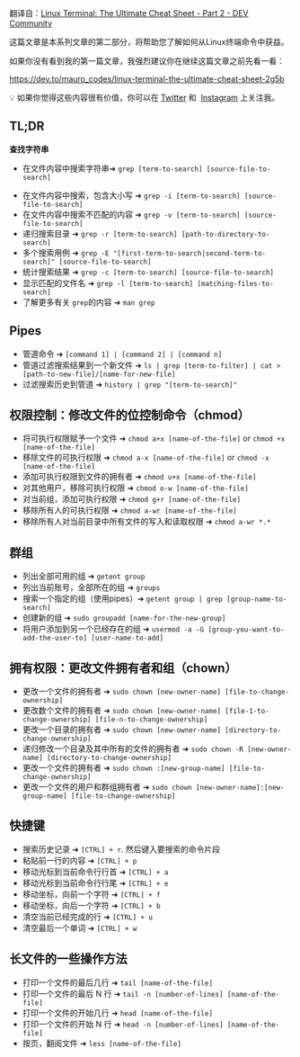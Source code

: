 翻译自：[Linux Terminal: The Ultimate Cheat Sheet - Part 2 - DEV Community](https://dev.to/mauro_codes/linux-terminal-the-ultimate-cheat-sheet-part-2-11ge)

这篇文章是本系列文章的第二部分，将帮助您了解如何从Linux终端命令中获益。

如果你没有看到我的第一篇文章，我强烈建议你在继续这篇文章之前先看一看：

https://dev.to/mauro_codes/linux-terminal-the-ultimate-cheat-sheet-2g5b

💡 如果你觉得这些内容很有价值，你可以在 [Twitter](https://twitter.com/mauro_codes) 和  [Instagram](https://www.instagram.com/mauro.codes/) 上关注我。

## TL;DR

**查找字符串**

* 在文件内容中搜索字符串➜ `grep [term-to-search] [source-file-to-search]`
- 在文件内容中搜索，包含大小写 ➜ `grep -i [term-to-search] [source-file-to-search]`
- 在文件内容中搜索不匹配的内容 ➜ `grep -v [term-to-search] [source-file-to-search]`
- 递归搜索目录 ➜ `grep -r [term-to-search] [path-to-directory-to-search]`
- 多个搜索用例 ➜ `grep -E "[first-term-to-search|second-term-to-search]" [source-file-to-search]`
- 统计搜索结果 ➜ `grep -c [term-to-search] [source-file-to-search]`
- 显示匹配的文件名 ➜ `grep -l [term-to-search] [matching-files-to-search]`
- 了解更多有关 `grep`的内容 ➜ `man grep`

## Pipes

- 管道命令 ➜ `[command 1] | [command 2] | [command n]`
- 管道过滤搜索结果到一个新文件 ➜ `ls | grep [term-to-filter] | cat > [path-to-new-file]/[name-for-new-file]`
- 过滤搜索历史到管道 ➜ `history | grep "[term-to-search]"`

## 权限控制：修改文件的位控制命令（chmod）

- 将可执行权限赋予一个文件 ➜ `chmod a+x [name-of-the-file]` or `chmod +x [name-of-the-file]`
- 移除文件的可执行权限 ➜ `chmod a-x [name-of-the-file]` or `chmod -x [name-of-the-file]`
- 添加可执行权限到文件的拥有者 ➜ `chmod u+x [name-of-the-file]`
- 对其他用户，移除可执行权限 ➜ `chmod o-w [name-of-the-file]`
- 对当前组，添加可执行权限 ➜ `chmod g+r [name-of-the-file]`
- 移除所有人的可执行权限 ➜ `chmod a-wr [name-of-the-file]`
- 移除所有人对当前目录中所有文件的写入和读取权限 ➜ `chmod a-wr *.*`



## 群组



- 列出全部可用的组 ➜ `getent group`
- 列出当前账号，全部所在的组 ➜ `groups`
- 搜索一个指定的组（使用pipes）➜ `getent group | grep [group-name-to-search]`
- 创建新的组 ➜ `sudo groupadd [name-for-the-new-group]`
- 将用户添加到另一个已经存在的组 ➜ `usermod -a -G [group-you-want-to-add-the-user-to] [user-name-to-add]`



## 拥有权限：更改文件拥有者和组（chown）



- 更改一个文件的拥有者 ➜ `sudo chown [new-owner-name] [file-to-change-ownership]`
- 更改数个文件的拥有者 ➜ `sudo chown [new-owner-name] [file-1-to-change-ownership] [file-n-to-change-ownership]`
- 更改一个目录的拥有者 ➜ `sudo chown [new-owner-name] [directory-to-change-ownership]`
- 递归修改一个目录及其中所有的文件的拥有者 ➜ `sudo chown -R [new-owner-name] [directory-to-change-ownership]`
- 更改一个文件的拥有者 ➜ `sudo chown :[new-group-name] [file-to-change-ownership]`
- 更改一个文件的用户和群组拥有者 ➜ `sudo chown [new-owner-name]:[new-group-name] [file-to-change-ownership]`



## 快捷键



- 搜索历史记录 ➜ `[CTRL] + r`. 然后键入要搜索的命令片段
- 粘贴前一行的内容 ➜ `[CTRL] + p`
- 移动光标到当前命令行行首 ➜ `[CTRL] + a`
- 移动光标到当前命令行行尾 ➜ `[CTRL] + e`
- 移动坐标，向前一个字符 ➜ `[CTRL] + f`
- 移动坐标，向后一个字符 ➜ `[CTRL] + b`
- 清空当前已经完成的行 ➜ `[CTRL] + u`
- 清空最后一个单词 ➜ `[CTRL] + w`



## 长文件的一些操作方法



- 打印一个文件的最后几行 ➜ `tail [name-of-the-file]`
- 打印一个文件的最后 N 行 ➜ `tail -n [number-of-lines] [name-of-the-file]`
- 打印一个文件的开始几行 ➜ `head [name-of-the-file]`
- 打印一个文件的开始 N 行 ➜ `head -n [number-of-lines] [name-of-the-file]`
- 按页，翻阅文件 ➜ `less [name-of-the-file]`




